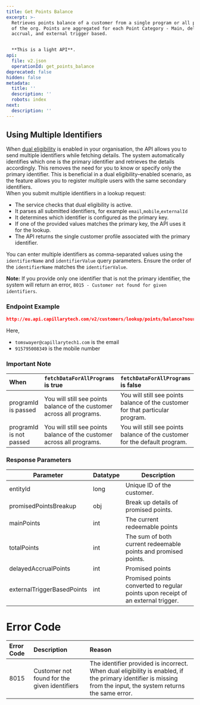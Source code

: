 ```yaml
---
title: Get Points Balance
excerpt: >-
  Retrieves points balance of a customer from a single program or all programs
  of the org. Points are aggregated for each Point Category - Main, delayed
  accrual, and external trigger based.


  **This is a light API**.
api:
  file: v2.json
  operationId: get_points_balance
deprecated: false
hidden: false
metadata:
  title: ''
  description: ''
  robots: index
next:
  description: ''
---
```

## Using Multiple Identifiers

When [dual eligibility](https://docs.capillarytech.com/docs/customer_entity#dual-eligibility) is enabled in your organisation, the API allows you to send multiple identifiers while fetching details. The system automatically identifies which one is the primary identifier and retrieves the details accordingly. This removes the need for you to know or specify only the primary identifier. This is beneficial in a dual eligibility–enabled scenario, as the feature allows you to register multiple users with the same secondary identifiers.\
When you submit multiple identifiers in a lookup request:

* The service checks that dual eligibility is active.
* It parses all submitted identifiers, for example `email`,`mobile`,`externalId`
* It determines which identifier is configured as the primary key.
* If one of the provided values matches the primary key, the API uses it for the lookup.
* The API returns the single customer profile associated with the primary identifier.

You can enter multiple identifiers as comma-separated values using the `identifierName` and `identifierValue` query parameters. Ensure the order of the `identifierName` matches the `identifierValue`.

**Note:** If you provide only one identifier that is not the primary identifier, the system will return an error, `8015 - Customer not found for given identifiers`.

### Endpoint Example

```json Endpoint Example
http://eu.api.capillarytech.com/v2/customers/lookup/points/balance?source=INSTORE&identifierName=email,mobile&identifierValue=tomswayer@capillarytech1.com,915795008349
```

Here,

* `tomswayer@capillarytech1.com` is the email
* `915795008349` is the mobile number

### Important Note

| When                    | `fetchDataForAllPrograms` is true                                      | `fetchDataForAllPrograms` is false                                             |
| :---------------------- | :--------------------------------------------------------------------- | :----------------------------------------------------------------------------- |
| programId is passed     | You will still see points balance of the customer across all programs. | You will still see points balance of the customer for that particular program. |
| programId is not passed | You will still see points balance of the customer across all programs. | You will still see points balance of the customer for the default program.     |

### Response Parameters

| Parameter                  | Datatype | Description                                                                      |
| -------------------------- | -------- | -------------------------------------------------------------------------------- |
| entityId                   | long     | Unique ID of the customer.                                                       |
| promisedPointsBreakup      | obj      | Break up details of promised points.                                             |
| mainPoints                 | int      | The current redeemable points                                                    |
| totalPoints                | int      | The sum of both current redeemable points and promised points.                   |
| delayedAccrualPoints       | int      | Promised points                                                                  |
| externalTriggerBasedPoints | int      | Promised points converted to regular points upon receipt of an external trigger. |

# Error Code

| Error Code | Description                                  | Reason                                                                                                                                                          |
| :--------- | :------------------------------------------- | :-------------------------------------------------------------------------------------------------------------------------------------------------------------- |
| 8015       | Customer not found for the given identifiers | The identifier provided is incorrect. When dual eligibility is enabled, if the primary identifier is missing from the input, the system returns the same error. |
